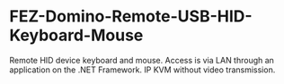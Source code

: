 # FEZ-Domino-Remote-USB-HID-Keyboard-Mouse
 Remote HID device keyboard and mouse. Access is via LAN through an application on the .NET Framework. IP KVM without video transmission.

